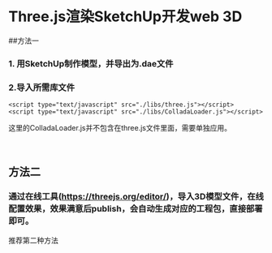# Three.js渲染SketchUp开发web 3D

##方法一

### 1. 用SketchUp制作模型，并导出为.dae文件

### 2.导入所需库文件

```
<script type="text/javascript" src="./libs/three.js"></script>
<script type="text/javascript" src="./libs/ColladaLoader.js"></script>
```

这里的ColladaLoader.js并不包含在three.js文件里面，需要单独应用。

​          

## 方法二

### 通过在线工具(https://threejs.org/editor/)，导入3D模型文件，在线配置效果，效果满意后publish，会自动生成对应的工程包，直接部署即可。

推荐第二种方法